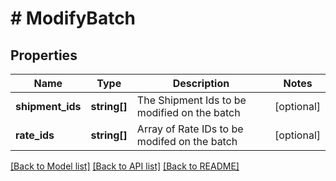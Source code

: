# # ModifyBatch

## Properties

Name | Type | Description | Notes
------------ | ------------- | ------------- | -------------
**shipment_ids** | **string[]** | The Shipment Ids to be modified on the batch | [optional]
**rate_ids** | **string[]** | Array of Rate IDs to be modifed on the batch | [optional]

[[Back to Model list]](../../README.md#models) [[Back to API list]](../../README.md#endpoints) [[Back to README]](../../README.md)
